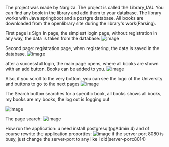 The project was made by Nargiza. The project is called the Library_IAU. You can find any book in the library and add them to your database. The library works with Java springboot and a postgre database. All books are downloaded from the openlibrary site during the library's work(Parsing).

First page is Sign In page,
the simplest login page, without registration in any way, the data is taken from the database:
![image](https://user-images.githubusercontent.com/104891292/207779783-78c54a3f-6d60-4236-b1d4-756186ecb031.png)

Second page: registration page, when registering, the data is saved in the database.
![image](https://user-images.githubusercontent.com/104891292/207779979-34242bfa-6523-445b-af14-0205feb5fb29.png)

after a successful login, the main page opens, where all books are shown with an add button. Books can be added to you.
![image](https://user-images.githubusercontent.com/104891292/207780276-0105d798-9ead-4d7e-9789-2c670a5ddde4.png)

Also, if you scroll to the very bottom, you can see the logo of the University and buttons to go to the next pages
![image](https://user-images.githubusercontent.com/104891292/207780547-ff3dd907-6cf7-4cf8-aa35-d77f506dd57e.png)

The Search button searches for a specific book, all books shows all books, my books are my books, the log out is logging out

![image](https://user-images.githubusercontent.com/104891292/207780856-88b878bd-67ad-4056-8797-4a7112d4f53a.png)

The page search:
![image](https://user-images.githubusercontent.com/104891292/207781594-b12ae755-1331-4a33-a97f-51cbdaa65f28.png)


How run the application:
u need install postgresql(pgAdmin 4)
and of course rewrite the application.proporties:
![image](https://user-images.githubusercontent.com/104891292/207781878-c6ebeb53-8828-4395-aee0-a5159e6f8fcd.png)
if the server port 8080 is busy, just change the server-port to any like i did(server-port:8014)






 
